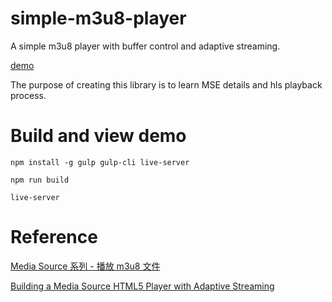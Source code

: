 # simple-m3u8-player
A simple m3u8 player with buffer control and adaptive streaming.

[demo](https://maysjtu.github.io/simple-m3u8-player/)

The purpose of creating this library is to learn MSE details and hls playback process.



# Build and view demo

`npm install -g gulp gulp-cli live-server`

`npm run build`

`live-server`



# Reference

[Media Source 系列 - 播放 m3u8 文件](http://www.jackpu.com/media-source-xi-lie-bo-fang-m3u8-wen-jian/)

[Building a Media Source HTML5 Player with Adaptive Streaming](https://www.wirewax.com/blog/post/building-a-media-source-html5-player)